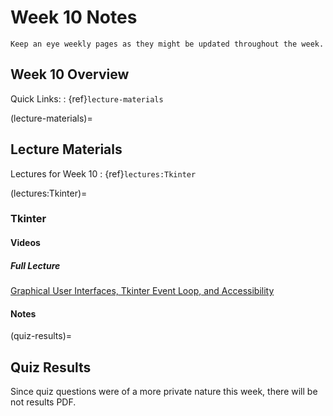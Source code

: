 Week 10 Notes
============================

```{note}
Keep an eye weekly pages as they might be updated throughout the week.
```

## Week 10 Overview


Quick Links:
: {ref}`lecture-materials`

(lecture-materials)=
## Lecture Materials

Lectures for Week 10
: {ref}`lectures:Tkinter`


(lectures:Tkinter)=
### Tkinter

#### Videos

##### Full Lecture
[Graphical User Interfaces, Tkinter Event Loop, and Accessibility](https://uci.yuja.com/V/Video?v=2314277&node=8342080&a=1543556734&autoplay=1)

#### Notes



(quiz-results)=
## Quiz Results

Since quiz questions were of a more private nature this week, there will be not results PDF.
